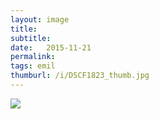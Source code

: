 ```yaml
---
layout: image
title: 
subtitle: 
date:   2015-11-21
permalink: 
tags: emil
thumburl: /i/DSCF1823_thumb.jpg
---
```

![]({{site.url}}/i/DSCF1823_thumb.jpg)
